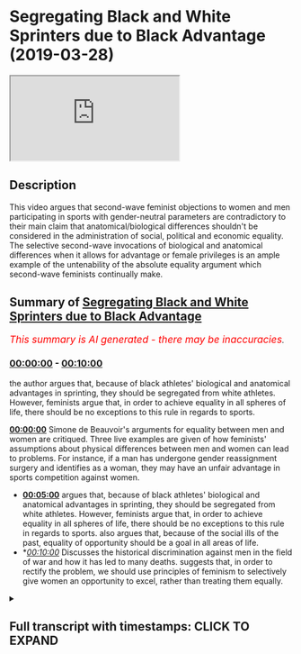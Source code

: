 # Segregating Black and White Sprinters due to Black Advantage (2019-03-28)

<iframe loading='lazy' src='https://www.youtube.com/embed/QAL5-zWYIz0'></iframe>

## Description

This video argues that second-wave feminist objections to women and men participating in sports with gender-neutral parameters are contradictory to their main claim that anatomical/biological differences shouldn't be considered in the administration of social, political and economic equality. The selective second-wave invocations of biological and anatomical differences when it allows for advantage or female privileges is an ample example of the untenability of the absolute equality argument which second-wave feminists continually make.

## Summary of [Segregating Black and White Sprinters due to Black Advantage](https://www.youtube.com/watch?v=QAL5-zWYIz0)


*<span style="color:red; font-size:125%">This summary is AI generated - there may be inaccuracies</span>. [](/)*

### [00:00:00](https://www.youtube.com/watch?v=QAL5-zWYIz0&t=0) - [00:10:00](https://www.youtube.com/watch?v=QAL5-zWYIz0&t=600)

 the author argues that, because of black athletes' biological and anatomical advantages in sprinting, they should be segregated from white athletes. However, feminists argue that, in order to achieve equality in all spheres of life, there should be no exceptions to this rule in regards to sports.

**[00:00:00](https://www.youtube.com/watch?v=QAL5-zWYIz0&t=0)**  Simone de Beauvoir's arguments for equality between men and women are critiqued. Three live examples are given of how feminists' assumptions about physical differences between men and women can lead to problems. For instance, if a man has undergone gender reassignment surgery and identifies as a woman, they may have an unfair advantage in sports competition against women.
* **[00:05:00](https://www.youtube.com/watch?v=QAL5-zWYIz0&t=300)** argues that, because of black athletes' biological and anatomical advantages in sprinting, they should be segregated from white athletes. However, feminists argue that, in order to achieve equality in all spheres of life, there should be no exceptions to this rule in regards to sports. also argues that, because of the social ills of the past, equality of opportunity should be a goal in all areas of life.
* **[00:10:00](https://www.youtube.com/watch?v=QAL5-zWYIz0&t=600)* Discusses the historical discrimination against men in the field of war and how it has led to many deaths. suggests that, in order to rectify the problem, we should use principles of feminism to selectively give women an opportunity to excel, rather than treating them equally.

<details><summary><h2>Full transcript with timestamps: CLICK TO EXPAND</h2></summary>

[0:00:00](https://youtu.be/QAL5-zWYIz0?t=0) in examining especially second-wave  
[0:00:03](https://youtu.be/QAL5-zWYIz0?t=3) feminist ik discourse is clear the  
[0:00:06](https://youtu.be/QAL5-zWYIz0?t=6) premises the premises there are physical  
[0:00:10](https://youtu.be/QAL5-zWYIz0?t=10) differences Simone de Beauvoir makes  
[0:00:13](https://youtu.be/QAL5-zWYIz0?t=13) that candidly clear there are physical  
[0:00:16](https://youtu.be/QAL5-zWYIz0?t=16) differences between men and women we  
[0:00:17](https://youtu.be/QAL5-zWYIz0?t=17) know them we're not ignorant to them  
[0:00:21](https://youtu.be/QAL5-zWYIz0?t=21) she even mentions emotional differences  
[0:00:24](https://youtu.be/QAL5-zWYIz0?t=24) in her book the second sex and her  
[0:00:27](https://youtu.be/QAL5-zWYIz0?t=27) chapter on biology she says even  
[0:00:29](https://youtu.be/QAL5-zWYIz0?t=29) biological differences anatomical  
[0:00:31](https://youtu.be/QAL5-zWYIz0?t=31) differences physiological differences  
[0:00:33](https://youtu.be/QAL5-zWYIz0?t=33) psychological differences emotional  
[0:00:35](https://youtu.be/QAL5-zWYIz0?t=35) differences but the argument goes as  
[0:00:37](https://youtu.be/QAL5-zWYIz0?t=37) follows despite those differences there  
[0:00:40](https://youtu.be/QAL5-zWYIz0?t=40) should be equality does that make sense  
[0:00:44](https://youtu.be/QAL5-zWYIz0?t=44) so far so if a second-rate feminist  
[0:00:46](https://youtu.be/QAL5-zWYIz0?t=46) would say despite those differences  
[0:00:50](https://youtu.be/QAL5-zWYIz0?t=50) there should be equality afforded  
[0:00:53](https://youtu.be/QAL5-zWYIz0?t=53) what kind of equality political equality  
[0:00:55](https://youtu.be/QAL5-zWYIz0?t=55) social equality economic equality this  
[0:01:01](https://youtu.be/QAL5-zWYIz0?t=61) is pretty much in a nutshell what the  
[0:01:04](https://youtu.be/QAL5-zWYIz0?t=64) argument is now obviously one could  
[0:01:06](https://youtu.be/QAL5-zWYIz0?t=66) justifiably ask what's the proof of that  
[0:01:09](https://youtu.be/QAL5-zWYIz0?t=69) what's the evidence for that why should  
[0:01:12](https://youtu.be/QAL5-zWYIz0?t=72) that be the case how's that entailment  
[0:01:15](https://youtu.be/QAL5-zWYIz0?t=75) made from first principles Rousseff  
[0:01:19](https://youtu.be/QAL5-zWYIz0?t=79) supports how can you justify that  
[0:01:23](https://youtu.be/QAL5-zWYIz0?t=83) and that's really not a question that  
[0:01:26](https://youtu.be/QAL5-zWYIz0?t=86) there is any answer to frankly well that  
[0:01:28](https://youtu.be/QAL5-zWYIz0?t=88) there is any formula given for us on how  
[0:01:31](https://youtu.be/QAL5-zWYIz0?t=91) to answer those questions however and  
[0:01:36](https://youtu.be/QAL5-zWYIz0?t=96) this is moving on now to the second part  
[0:01:38](https://youtu.be/QAL5-zWYIz0?t=98) of the lecture which are to spend a  
[0:01:39](https://youtu.be/QAL5-zWYIz0?t=99) little bit of time on are we consistent  
[0:01:45](https://youtu.be/QAL5-zWYIz0?t=105) or are feminists consistent in  
[0:01:49](https://youtu.be/QAL5-zWYIz0?t=109) particular second where families are  
[0:01:50](https://youtu.be/QAL5-zWYIz0?t=110) they consistent in the application of  
[0:01:54](https://youtu.be/QAL5-zWYIz0?t=114) those principles now there are three  
[0:01:57](https://youtu.be/QAL5-zWYIz0?t=117) things three live examples I want to  
[0:02:00](https://youtu.be/QAL5-zWYIz0?t=120) give you to show you how problematic  
[0:02:04](https://youtu.be/QAL5-zWYIz0?t=124) these assumptions are for feminists the  
[0:02:07](https://youtu.be/QAL5-zWYIz0?t=127) first one relates and I'm sure many of  
[0:02:09](https://youtu.be/QAL5-zWYIz0?t=129) you might have been exposed to this it's  
[0:02:13](https://youtu.be/QAL5-zWYIz0?t=133) a big thing on the news now actually  
[0:02:15](https://youtu.be/QAL5-zWYIz0?t=135) that's why I'm bringing it up it's the  
[0:02:16](https://youtu.be/QAL5-zWYIz0?t=136) idea of transgendered sports now I'm not  
[0:02:22](https://youtu.be/QAL5-zWYIz0?t=142) sure if this is kind of them spill over  
[0:02:24](https://youtu.be/QAL5-zWYIz0?t=144) to Malaysia but this is certainly  
[0:02:26](https://youtu.be/QAL5-zWYIz0?t=146) something a hot topic in the West in  
[0:02:29](https://youtu.be/QAL5-zWYIz0?t=149) America and in the UK Western Europe the  
[0:02:32](https://youtu.be/QAL5-zWYIz0?t=152) question is say for instance you have  
[0:02:34](https://youtu.be/QAL5-zWYIz0?t=154) someone who identifies and who is  
[0:02:37](https://youtu.be/QAL5-zWYIz0?t=157) identified biologically as a man they do  
[0:02:41](https://youtu.be/QAL5-zWYIz0?t=161) a gender reassignment surgery and they  
[0:02:44](https://youtu.be/QAL5-zWYIz0?t=164) become self-identified as a woman okay  
[0:02:50](https://youtu.be/QAL5-zWYIz0?t=170) so they do a gender reassignment surgery  
[0:02:51](https://youtu.be/QAL5-zWYIz0?t=171) and then become self-identified as a  
[0:02:54](https://youtu.be/QAL5-zWYIz0?t=174) woman can they participate in sports  
[0:02:58](https://youtu.be/QAL5-zWYIz0?t=178) with women now second wave feminists on  
[0:03:03](https://youtu.be/QAL5-zWYIz0?t=183) the whole seem averse to the idea now  
[0:03:06](https://youtu.be/QAL5-zWYIz0?t=186) you can't make a generalization with  
[0:03:08](https://youtu.be/QAL5-zWYIz0?t=188) anything but big-time second wave  
[0:03:10](https://youtu.be/QAL5-zWYIz0?t=190) feminists like Germaine Greer who wrote  
[0:03:12](https://youtu.be/QAL5-zWYIz0?t=192) the book in 1971 the Female Eunuch  
[0:03:15](https://youtu.be/QAL5-zWYIz0?t=195) she's like one of the founding mothers  
[0:03:19](https://youtu.be/QAL5-zWYIz0?t=199) of feminism and she in an interview she  
[0:03:23](https://youtu.be/QAL5-zWYIz0?t=203) completely rejected the idea and guess  
[0:03:26](https://youtu.be/QAL5-zWYIz0?t=206) what she invoked she invoked anatomical  
[0:03:30](https://youtu.be/QAL5-zWYIz0?t=210) and biological advantage wait a minute  
[0:03:34](https://youtu.be/QAL5-zWYIz0?t=214) hold on now hold on now let me hear the  
[0:03:40](https://youtu.be/QAL5-zWYIz0?t=220) argument yes so the argument goes now  
[0:03:44](https://youtu.be/QAL5-zWYIz0?t=224) since the person and this is a very  
[0:03:46](https://youtu.be/QAL5-zWYIz0?t=226) sensible argument to me as a non  
[0:03:49](https://youtu.be/QAL5-zWYIz0?t=229) feminist right the argument goes since  
[0:03:53](https://youtu.be/QAL5-zWYIz0?t=233) men have anatomical biological  
[0:03:57](https://youtu.be/QAL5-zWYIz0?t=237) advantages hormonal advantages and even  
[0:04:01](https://youtu.be/QAL5-zWYIz0?t=241) having gone through that process and  
[0:04:04](https://youtu.be/QAL5-zWYIz0?t=244) then the assignment the gender  
[0:04:06](https://youtu.be/QAL5-zWYIz0?t=246) reassignment happens if they now compete  
[0:04:09](https://youtu.be/QAL5-zWYIz0?t=249) with women it will give them an unfair  
[0:04:11](https://youtu.be/QAL5-zWYIz0?t=251) advantage and it will give them an  
[0:04:14](https://youtu.be/QAL5-zWYIz0?t=254) entitled over privileged position in  
[0:04:17](https://youtu.be/QAL5-zWYIz0?t=257) that context wait a minute this is  
[0:04:21](https://youtu.be/QAL5-zWYIz0?t=261) important now I thought you said sex was  
[0:04:25](https://youtu.be/QAL5-zWYIz0?t=265) or not sex because that's a third wave  
[0:04:28](https://youtu.be/QAL5-zWYIz0?t=268) construct some say that sex is a social  
[0:04:31](https://youtu.be/QAL5-zWYIz0?t=271) construct Judith Butler hinted to this  
[0:04:32](https://youtu.be/QAL5-zWYIz0?t=272) in her book gender troubles 1990 but not  
[0:04:35](https://youtu.be/QAL5-zWYIz0?t=275) this some do say that I thought you said  
[0:04:39](https://youtu.be/QAL5-zWYIz0?t=279) gender was a social construct no and you  
[0:04:46](https://youtu.be/QAL5-zWYIz0?t=286) know it becomes even more problematic do  
[0:04:49](https://youtu.be/QAL5-zWYIz0?t=289) you know when it becomes more  
[0:04:50](https://youtu.be/QAL5-zWYIz0?t=290) problematic when we start to see so the  
[0:04:55](https://youtu.be/QAL5-zWYIz0?t=295) question is now should there be an  
[0:04:56](https://youtu.be/QAL5-zWYIz0?t=296) equality of opportunity for men and  
[0:04:59](https://youtu.be/QAL5-zWYIz0?t=299) women in certain sports should we or  
[0:05:06](https://youtu.be/QAL5-zWYIz0?t=306) should we segregate and separate them  
[0:05:10](https://youtu.be/QAL5-zWYIz0?t=310) you don't like segregation but you have  
[0:05:13](https://youtu.be/QAL5-zWYIz0?t=313) it in sports but no no it's justified  
[0:05:16](https://youtu.be/QAL5-zWYIz0?t=316) for anatomical and biological reasons so  
[0:05:19](https://youtu.be/QAL5-zWYIz0?t=319) you're saying they're on biological and  
[0:05:21](https://youtu.be/QAL5-zWYIz0?t=321) anatomical grounds you can justify  
[0:05:24](https://youtu.be/QAL5-zWYIz0?t=324) separation wait hold on now but men will  
[0:05:28](https://youtu.be/QAL5-zWYIz0?t=328) be given an advantage why don't you make  
[0:05:32](https://youtu.be/QAL5-zWYIz0?t=332) that argument in all context of  
[0:05:34](https://youtu.be/QAL5-zWYIz0?t=334) categories for instance if you look at  
[0:05:37](https://youtu.be/QAL5-zWYIz0?t=337) the hundred meter dash and I made this  
[0:05:41](https://youtu.be/QAL5-zWYIz0?t=341) argument before I make here again the  
[0:05:43](https://youtu.be/QAL5-zWYIz0?t=343) 100 meter sprints in the last 100 years  
[0:05:45](https://youtu.be/QAL5-zWYIz0?t=345) I don't know of one why  
[0:05:48](https://youtu.be/QAL5-zWYIz0?t=348) man who's won that no I don't know I  
[0:05:53](https://youtu.be/QAL5-zWYIz0?t=353) don't know one white man that's one that  
[0:05:55](https://youtu.be/QAL5-zWYIz0?t=355) it's dominated by black people not only  
[0:05:58](https://youtu.be/QAL5-zWYIz0?t=358) does black people West Africans and  
[0:06:00](https://youtu.be/QAL5-zWYIz0?t=360) Jamaicans should we separate the blacks  
[0:06:04](https://youtu.be/QAL5-zWYIz0?t=364) from the whites now if you say we  
[0:06:08](https://youtu.be/QAL5-zWYIz0?t=368) shouldn't separate the blacks from the  
[0:06:10](https://youtu.be/QAL5-zWYIz0?t=370) whites you're contradicting yourself you  
[0:06:12](https://youtu.be/QAL5-zWYIz0?t=372) know why because you said in cases where  
[0:06:16](https://youtu.be/QAL5-zWYIz0?t=376) there is biological and anatomical  
[0:06:19](https://youtu.be/QAL5-zWYIz0?t=379) advantages for one category of person  
[0:06:22](https://youtu.be/QAL5-zWYIz0?t=382) over another category of person there  
[0:06:24](https://youtu.be/QAL5-zWYIz0?t=384) should be separation so why should that  
[0:06:26](https://youtu.be/QAL5-zWYIz0?t=386) be the case only for gender why  
[0:06:29](https://youtu.be/QAL5-zWYIz0?t=389) shouldn't it also be the case for race  
[0:06:31](https://youtu.be/QAL5-zWYIz0?t=391) because you've recalled racist  
[0:06:33](https://youtu.be/QAL5-zWYIz0?t=393) this is selective invocation you see  
[0:06:38](https://youtu.be/QAL5-zWYIz0?t=398) they are not even consistent with their  
[0:06:40](https://youtu.be/QAL5-zWYIz0?t=400) principles these Africans are very good  
[0:06:44](https://youtu.be/QAL5-zWYIz0?t=404) at long-distance you know we have  
[0:06:47](https://youtu.be/QAL5-zWYIz0?t=407) someone called noir Farah very good  
[0:06:49](https://youtu.be/QAL5-zWYIz0?t=409) runner you know they have an advantage  
[0:06:53](https://youtu.be/QAL5-zWYIz0?t=413) East Africans birth early they have a  
[0:06:56](https://youtu.be/QAL5-zWYIz0?t=416) broadening advantage white people have  
[0:06:58](https://youtu.be/QAL5-zWYIz0?t=418) an advantage in something swimming and I  
[0:07:01](https://youtu.be/QAL5-zWYIz0?t=421) want to be controversial but I've never  
[0:07:03](https://youtu.be/QAL5-zWYIz0?t=423) seen a black man win that swimming race  
[0:07:04](https://youtu.be/QAL5-zWYIz0?t=424) I was at world market Michael Phelps how  
[0:07:07](https://youtu.be/QAL5-zWYIz0?t=427) many sons do you on it while we're gonna  
[0:07:11](https://youtu.be/QAL5-zWYIz0?t=431) separate the blacks from the whites  
[0:07:12](https://youtu.be/QAL5-zWYIz0?t=432) we're not going to separate the blacks  
[0:07:14](https://youtu.be/QAL5-zWYIz0?t=434) from the whites so what kind of  
[0:07:16](https://youtu.be/QAL5-zWYIz0?t=436) equalities you wanna so some feminists  
[0:07:19](https://youtu.be/QAL5-zWYIz0?t=439) would say we want equality of  
[0:07:20](https://youtu.be/QAL5-zWYIz0?t=440) opportunity and some would actually say  
[0:07:23](https://youtu.be/QAL5-zWYIz0?t=443) we want equality of outcome all right so  
[0:07:30](https://youtu.be/QAL5-zWYIz0?t=450) yeah some would say we want any quality  
[0:07:34](https://youtu.be/QAL5-zWYIz0?t=454) of opportunity but almost all feminists  
[0:07:37](https://youtu.be/QAL5-zWYIz0?t=457) would say that in fact so why don't you  
[0:07:40](https://youtu.be/QAL5-zWYIz0?t=460) have an equality of opportunity in  
[0:07:42](https://youtu.be/QAL5-zWYIz0?t=462) sports  
[0:07:45](https://youtu.be/QAL5-zWYIz0?t=465) why don't we arrange parameters that  
[0:07:49](https://youtu.be/QAL5-zWYIz0?t=469) mean that people of the same weights  
[0:07:51](https://youtu.be/QAL5-zWYIz0?t=471) whether they're men and women they go  
[0:07:54](https://youtu.be/QAL5-zWYIz0?t=474) together in competition we can do that  
[0:08:00](https://youtu.be/QAL5-zWYIz0?t=480) it's not difficult it's not difficult in  
[0:08:04](https://youtu.be/QAL5-zWYIz0?t=484) boxing for example you don't think  
[0:08:07](https://youtu.be/QAL5-zWYIz0?t=487) there's 75 kilogram women that's the  
[0:08:09](https://youtu.be/QAL5-zWYIz0?t=489) most popular category for men let's  
[0:08:11](https://youtu.be/QAL5-zWYIz0?t=491) bring them together right you want  
[0:08:13](https://youtu.be/QAL5-zWYIz0?t=493) equality of opportunity  
[0:08:14](https://youtu.be/QAL5-zWYIz0?t=494) no but that's advantage men but he said  
[0:08:18](https://youtu.be/QAL5-zWYIz0?t=498) the anatomical thing you see it is  
[0:08:20](https://youtu.be/QAL5-zWYIz0?t=500) really problematic  
[0:08:21](https://youtu.be/QAL5-zWYIz0?t=501) you have segregation acquiesce  
[0:08:25](https://youtu.be/QAL5-zWYIz0?t=505) segregation in some spheres where are  
[0:08:31](https://youtu.be/QAL5-zWYIz0?t=511) the feminists we needs we need a sign  
[0:08:35](https://youtu.be/QAL5-zWYIz0?t=515) against this seriously if your preview  
[0:08:40](https://youtu.be/QAL5-zWYIz0?t=520) are principally averse to a biological  
[0:08:43](https://youtu.be/QAL5-zWYIz0?t=523) anatomical arguments arranged parameters  
[0:08:47](https://youtu.be/QAL5-zWYIz0?t=527) which does not discriminate on gender in  
[0:08:51](https://youtu.be/QAL5-zWYIz0?t=531) the field of sports but they will never  
[0:08:54](https://youtu.be/QAL5-zWYIz0?t=534) do that because it's not about equality  
[0:08:58](https://youtu.be/QAL5-zWYIz0?t=538) it's about entitlement it's about where  
[0:09:03](https://youtu.be/QAL5-zWYIz0?t=543) can we find the advantages that's the  
[0:09:06](https://youtu.be/QAL5-zWYIz0?t=546) problem and this case becomes more  
[0:09:10](https://youtu.be/QAL5-zWYIz0?t=550) exacerbated when we look at war we need  
[0:09:15](https://youtu.be/QAL5-zWYIz0?t=555) to rectify the social ills problems of  
[0:09:21](https://youtu.be/QAL5-zWYIz0?t=561) the past patriarchal society and we need  
[0:09:27](https://youtu.be/QAL5-zWYIz0?t=567) to have equality of opportunity in all  
[0:09:31](https://youtu.be/QAL5-zWYIz0?t=571) spheres in all industries political  
[0:09:33](https://youtu.be/QAL5-zWYIz0?t=573) social and economic there should be  
[0:09:36](https://youtu.be/QAL5-zWYIz0?t=576) absolutely no exception to that but war  
[0:09:41](https://youtu.be/QAL5-zWYIz0?t=581) that entails death that entails injury  
[0:09:46](https://youtu.be/QAL5-zWYIz0?t=586) we don't really know about that one I've  
[0:09:50](https://youtu.be/QAL5-zWYIz0?t=590) never actually come across their  
[0:09:54](https://youtu.be/QAL5-zWYIz0?t=594) movements that aims to rectify a  
[0:09:58](https://youtu.be/QAL5-zWYIz0?t=598) historic accumulation of gender  
[0:10:07](https://youtu.be/QAL5-zWYIz0?t=607) discrimination against men in the field  
[0:10:10](https://youtu.be/QAL5-zWYIz0?t=610) of war almost every military in every  
[0:10:14](https://youtu.be/QAL5-zWYIz0?t=614) country in the world in all of history  
[0:10:17](https://youtu.be/QAL5-zWYIz0?t=617) has been male-dominated men have died  
[0:10:21](https://youtu.be/QAL5-zWYIz0?t=621) now if we're being honest we should say  
[0:10:25](https://youtu.be/QAL5-zWYIz0?t=625) that's a severe matriarchy you're forced  
[0:10:30](https://youtu.be/QAL5-zWYIz0?t=630) meant to be society inclined or forced  
[0:10:33](https://youtu.be/QAL5-zWYIz0?t=633) to kill themselves and fight themselves  
[0:10:37](https://youtu.be/QAL5-zWYIz0?t=637) so for the protection of the country so  
[0:10:40](https://youtu.be/QAL5-zWYIz0?t=640) on feminism if there's an equality of  
[0:10:42](https://youtu.be/QAL5-zWYIz0?t=642) opportunity we should address that  
[0:10:44](https://youtu.be/QAL5-zWYIz0?t=644) historic discrimination and we should  
[0:10:48](https://youtu.be/QAL5-zWYIz0?t=648) look at all the wars that men were  
[0:10:51](https://youtu.be/QAL5-zWYIz0?t=651) dominating the armies in them and we  
[0:10:54](https://youtu.be/QAL5-zWYIz0?t=654) should have female only conscription and  
[0:10:58](https://youtu.be/QAL5-zWYIz0?t=658) draft forcing the women to fight for the  
[0:11:01](https://youtu.be/QAL5-zWYIz0?t=661) men for at least the amount of time that  
[0:11:04](https://youtu.be/QAL5-zWYIz0?t=664) would equalize the historic imbalance no  
[0:11:10](https://youtu.be/QAL5-zWYIz0?t=670) but brother which are being flooded by  
[0:11:20](https://youtu.be/QAL5-zWYIz0?t=680) males men is that extra words the actual  
[0:11:25](https://youtu.be/QAL5-zWYIz0?t=685) maitreya watch before mecca for the meat  
[0:11:29](https://youtu.be/QAL5-zWYIz0?t=689) to go to Milan talks  
[0:11:35](https://youtu.be/QAL5-zWYIz0?t=695) what kind of things is what the most  
[0:11:38](https://youtu.be/QAL5-zWYIz0?t=698) part so if we're going  
[0:11:40](https://youtu.be/QAL5-zWYIz0?t=700) nobody quality first should we rectify  
[0:11:44](https://youtu.be/QAL5-zWYIz0?t=704) that the program is guys no it's just to  
[0:11:49](https://youtu.be/QAL5-zWYIz0?t=709) selective you choose want to be  
[0:11:52](https://youtu.be/QAL5-zWYIz0?t=712) absolutely equal and you choose you're  
[0:11:55](https://youtu.be/QAL5-zWYIz0?t=715) in session this is the problem so these  
[0:11:59](https://youtu.be/QAL5-zWYIz0?t=719) are some clear examples of  
[0:12:02](https://youtu.be/QAL5-zWYIz0?t=722) inconsistencies even using the first  
[0:12:05](https://youtu.be/QAL5-zWYIz0?t=725) principles of feminism even using  
[0:12:08](https://youtu.be/QAL5-zWYIz0?t=728) exactly what they're talking about  
</details>